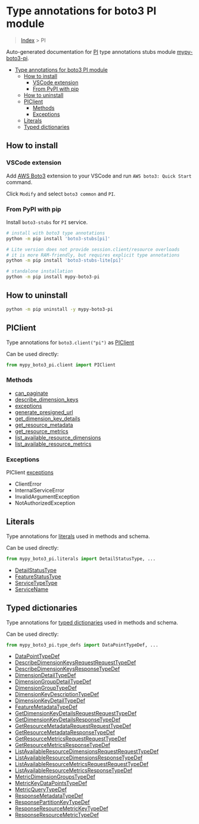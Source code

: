 <a id="type-annotations-for-boto3-pi-module"></a>

# Type annotations for boto3 PI module

> [Index](..) > PI

Auto-generated documentation for
[PI](https://boto3.amazonaws.com/v1/documentation/api/latest/reference/services/pi.html#PI)
type annotations stubs module
[mypy-boto3-pi](https://pypi.org/project/mypy-boto3-pi/).

- [Type annotations for boto3 PI module](#type-annotations-for-boto3-pi-module)
  - [How to install](#how-to-install)
    - [VSCode extension](#vscode-extension)
    - [From PyPI with pip](#from-pypi-with-pip)
  - [How to uninstall](#how-to-uninstall)
  - [PIClient](#piclient)
    - [Methods](#methods)
    - [Exceptions](#exceptions)
  - [Literals](#literals)
  - [Typed dictionaries](#typed-dictionaries)

<a id="how-to-install"></a>

## How to install

<a id="vscode-extension"></a>

### VSCode extension

Add
[AWS Boto3](https://marketplace.visualstudio.com/items?itemName=Boto3typed.boto3-ide)
extension to your VSCode and run `AWS boto3: Quick Start` command.

Click `Modify` and select `boto3 common` and `PI`.

<a id="from-pypi-with-pip"></a>

### From PyPI with pip

Install `boto3-stubs` for `PI` service.

```bash
# install with boto3 type annotations
python -m pip install 'boto3-stubs[pi]'

# Lite version does not provide session.client/resource overloads
# it is more RAM-friendly, but requires explicit type annotations
python -m pip install 'boto3-stubs-lite[pi]'

# standalone installation
python -m pip install mypy-boto3-pi
```

<a id="how-to-uninstall"></a>

## How to uninstall

```bash
python -m pip uninstall -y mypy-boto3-pi
```

<a id="piclient"></a>

## PIClient

Type annotations for `boto3.client("pi")` as [PIClient](./client.md)

Can be used directly:

```python
from mypy_boto3_pi.client import PIClient
```

<a id="methods"></a>

### Methods

- [can_paginate](./client.md#can_paginate)
- [describe_dimension_keys](./client.md#describe_dimension_keys)
- [exceptions](./client.md#exceptions)
- [generate_presigned_url](./client.md#generate_presigned_url)
- [get_dimension_key_details](./client.md#get_dimension_key_details)
- [get_resource_metadata](./client.md#get_resource_metadata)
- [get_resource_metrics](./client.md#get_resource_metrics)
- [list_available_resource_dimensions](./client.md#list_available_resource_dimensions)
- [list_available_resource_metrics](./client.md#list_available_resource_metrics)

<a id="exceptions"></a>

### Exceptions

PIClient [exceptions](./client.md#exceptions)

- ClientError
- InternalServiceError
- InvalidArgumentException
- NotAuthorizedException

<a id="literals"></a>

## Literals

Type annotations for [literals](./literals.md) used in methods and schema.

Can be used directly:

```python
from mypy_boto3_pi.literals import DetailStatusType, ...
```

- [DetailStatusType](./literals.md#detailstatustype)
- [FeatureStatusType](./literals.md#featurestatustype)
- [ServiceTypeType](./literals.md#servicetypetype)
- [ServiceName](./literals.md#servicename)

<a id="typed-dictionaries"></a>

## Typed dictionaries

Type annotations for [typed dictionaries](./type_defs.md) used in methods and
schema.

Can be used directly:

```python
from mypy_boto3_pi.type_defs import DataPointTypeDef, ...
```

- [DataPointTypeDef](./type_defs.md#datapointtypedef)
- [DescribeDimensionKeysRequestRequestTypeDef](./type_defs.md#describedimensionkeysrequestrequesttypedef)
- [DescribeDimensionKeysResponseTypeDef](./type_defs.md#describedimensionkeysresponsetypedef)
- [DimensionDetailTypeDef](./type_defs.md#dimensiondetailtypedef)
- [DimensionGroupDetailTypeDef](./type_defs.md#dimensiongroupdetailtypedef)
- [DimensionGroupTypeDef](./type_defs.md#dimensiongrouptypedef)
- [DimensionKeyDescriptionTypeDef](./type_defs.md#dimensionkeydescriptiontypedef)
- [DimensionKeyDetailTypeDef](./type_defs.md#dimensionkeydetailtypedef)
- [FeatureMetadataTypeDef](./type_defs.md#featuremetadatatypedef)
- [GetDimensionKeyDetailsRequestRequestTypeDef](./type_defs.md#getdimensionkeydetailsrequestrequesttypedef)
- [GetDimensionKeyDetailsResponseTypeDef](./type_defs.md#getdimensionkeydetailsresponsetypedef)
- [GetResourceMetadataRequestRequestTypeDef](./type_defs.md#getresourcemetadatarequestrequesttypedef)
- [GetResourceMetadataResponseTypeDef](./type_defs.md#getresourcemetadataresponsetypedef)
- [GetResourceMetricsRequestRequestTypeDef](./type_defs.md#getresourcemetricsrequestrequesttypedef)
- [GetResourceMetricsResponseTypeDef](./type_defs.md#getresourcemetricsresponsetypedef)
- [ListAvailableResourceDimensionsRequestRequestTypeDef](./type_defs.md#listavailableresourcedimensionsrequestrequesttypedef)
- [ListAvailableResourceDimensionsResponseTypeDef](./type_defs.md#listavailableresourcedimensionsresponsetypedef)
- [ListAvailableResourceMetricsRequestRequestTypeDef](./type_defs.md#listavailableresourcemetricsrequestrequesttypedef)
- [ListAvailableResourceMetricsResponseTypeDef](./type_defs.md#listavailableresourcemetricsresponsetypedef)
- [MetricDimensionGroupsTypeDef](./type_defs.md#metricdimensiongroupstypedef)
- [MetricKeyDataPointsTypeDef](./type_defs.md#metrickeydatapointstypedef)
- [MetricQueryTypeDef](./type_defs.md#metricquerytypedef)
- [ResponseMetadataTypeDef](./type_defs.md#responsemetadatatypedef)
- [ResponsePartitionKeyTypeDef](./type_defs.md#responsepartitionkeytypedef)
- [ResponseResourceMetricKeyTypeDef](./type_defs.md#responseresourcemetrickeytypedef)
- [ResponseResourceMetricTypeDef](./type_defs.md#responseresourcemetrictypedef)
